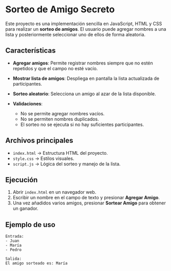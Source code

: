 # Sorteo de Amigo Secreto

Este proyecto es una implementación sencilla en JavaScript, HTML y CSS para realizar un **sorteo de amigos**. El usuario puede agregar nombres a una lista y posteriormente seleccionar uno de ellos de forma aleatoria.

## Características

* **Agregar amigos**: Permite registrar nombres siempre que no estén repetidos y que el campo no esté vacío.
* **Mostrar lista de amigos**: Despliega en pantalla la lista actualizada de participantes.
* **Sorteo aleatorio**: Selecciona un amigo al azar de la lista disponible.
* **Validaciones**:

  * No se permite agregar nombres vacíos.
  * No se permiten nombres duplicados.
  * El sorteo no se ejecuta si no hay suficientes participantes.

## Archivos principales

* `index.html` → Estructura HTML del proyecto.
* `style.css` → Estilos visuales.
* `script.js` → Lógica del sorteo y manejo de la lista.

## Ejecución

1. Abrir `index.html` en un navegador web.
2. Escribir un nombre en el campo de texto y presionar **Agregar Amigo**.
3. Una vez añadidos varios amigos, presionar **Sortear Amigo** para obtener un ganador.

## Ejemplo de uso

```
Entrada:
- Juan
- María
- Pedro

Salida:
El amigo sorteado es: María
```
